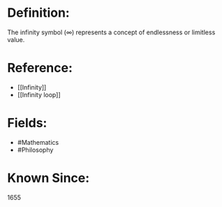 

# Definition:
The infinity symbol (∞) represents a concept of endlessness or limitless value.

# Reference:
- [[Infinity]]
- [[Infinity loop]]

# Fields: 
- #Mathematics
- #Philosophy

# Known Since:
1655

